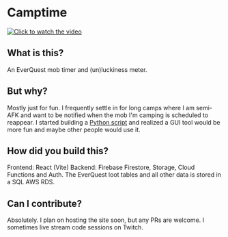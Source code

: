 # Camptime

[![Click to watch the video](https://img.youtube.com/vi/uXUeahuWQuo/0.jpg)](https://www.youtube.com/watch?v=uXUeahuWQuo)

## What is this?
An EverQuest mob timer and (un)luckiness meter.

## But why?
Mostly just for fun. I frequently settle in for long camps where I am semi-AFK and want to be notified when the mob I'm camping is scheduled to reappear. I started building a [Python script](https://github.com/rayfarer/eq-scripts/tree/master/camptime) and realized a GUI tool would be more fun and maybe other people would use it.

## How did you build this?
Frontend: React (Vite)
Backend: Firebase Firestore, Storage, Cloud Functions and Auth. The EverQuest loot tables and all other data is stored in a SQL AWS RDS.

## Can I contribute?
Absolutely. I plan on hosting the site soon, but any PRs are welcome. I sometimes live stream code sessions on Twitch.
